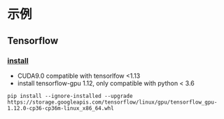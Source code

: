 # 示例

## Tensorflow
### [install](https://www.tensorflow.org/install/pip#3.-%E5%AE%89%E8%A3%85-tensorflow-pip-%E8%BD%AF%E4%BB%B6%E5%8C%85)
* CUDA9.0 compatible with tensorlfow <1.13
* install tensorflow-gpu 1.12, only compatible with python < 3.6
```
pip install --ignore-installed --upgrade https://storage.googleapis.com/tensorflow/linux/gpu/tensorflow_gpu-1.12.0-cp36-cp36m-linux_x86_64.whl
```


